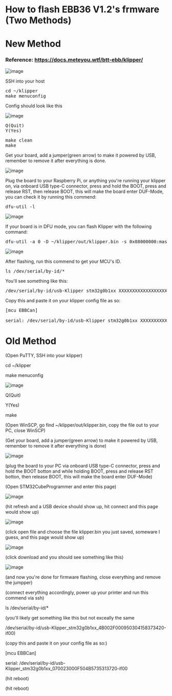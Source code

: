 # How to flash EBB36 V1.2's frmware (Two Methods)

# New Method
### Reference: https://docs.meteyou.wtf/btt-ebb/klipper/

![image](https://github.com/5jvm0u4/How-to-flash-EBB32-s-frmware/assets/75752327/3e5e01b7-0b48-489b-8ca8-9fa94a347ce1)

SSH into your host

<pre>cd ~/klipper 
make menuconfig</pre>

Config should look like this

![image](https://github.com/5jvm0u4/How-to-flash-EBB32-s-frmware/assets/75752327/6b4369f3-f6cc-4ef8-9640-7e1f25e3c8bf)

<pre>Q(Quit)
Y(Yes)</pre>

<pre>make clean
make</pre>

Get your board, add a jumper(green arrow) to make it powered by USB, remember to remove it after everything is done.

![image](https://github.com/5jvm0u4/How-to-flash-EBB32-s-frmware/assets/75752327/74619e42-d226-4aaf-9c7b-931e311eff21)

Plug the board to your Raspberry Pi, or anything you're running your klipper on, via onboard USB type-C connector, press and hold the BOOT, press and release RST, then release BOOT, this will make the board enter DUF-Mode, you can check it by running this commend:

<pre>dfu-util -l</pre>

![image](https://github.com/5jvm0u4/How-to-flash-EBB32-s-frmware/assets/75752327/28b50117-d96c-45d1-9a96-512ebfa427c5)

If your board is in DFU mode, you can flash Klipper with the following command:

<pre>dfu-util -a 0 -D ~/klipper/out/klipper.bin -s 0x08000000:mass-erase:force:leave</pre>

![image](https://github.com/5jvm0u4/How-to-flash-EBB32-s-frmware/assets/75752327/b8b9a88c-c0e5-45c0-b873-942196debdea)

After flashing, run this commend to get your MCU's ID.

<pre>ls /dev/serial/by-id/*</pre>

You'll see something like this:

<pre>/dev/serial/by-id/usb-Klipper_stm32g0b1xx_XXXXXXXXXXXXXXXXXXXXXXXX-if00</pre>

Copy this and paste it on your klipper config file as so:

<pre>[mcu EBBCan]

serial: /dev/serial/by-id/usb-Klipper_stm32g0b1xx_XXXXXXXXXXXXXXXXXXXXXXXX-if00</pre>



# Old Method

(Open PuTTY, SSH into your klipper)

cd ~/klipper

make menuconfig

![image](https://github.com/5jvm0u4/How-to-flash-EBB32-s-frmware/assets/75752327/6b4369f3-f6cc-4ef8-9640-7e1f25e3c8bf)

Q(Quit)

Y(Yes)

make

(Open WinSCP, go find ~/klipper/out/klipper.bin, copy the file out to your PC, close WinSCP)

(Get your board, add a jumper(green arrow) to make it powered by USB, remember to remove it after everything is done)

![image](https://github.com/5jvm0u4/How-to-flash-EBB32-s-frmware/assets/75752327/74619e42-d226-4aaf-9c7b-931e311eff21)

(plug the board to your PC via onboard USB type-C connector, press and hold the BOOT botton and while holding BOOT, press and release RST botton, then release BOOT, this will make the board enter DUF-Mode)

(Open STM32CubeProgrammer and enter this page)

![image](https://github.com/5jvm0u4/How-to-flash-EBB32-s-frmware/assets/75752327/722ee06d-8f96-4f75-9a9a-01503e06c72d)

(hit refresh and a USB device should show up, hit connect and this page would show up)

![image](https://github.com/5jvm0u4/How-to-flash-EBB32-s-frmware/assets/75752327/73253df4-f1e5-47fa-b7c1-893145b7872d)

(click open file and choose the file klipper.bin you just saved, someware I guess, and this page would show up)

![image](https://github.com/5jvm0u4/How-to-flash-EBB32-s-frmware/assets/75752327/0f3f4567-a4b6-4334-a7b7-50c40db36d52)

(click download and you should see something like this)

![image](https://github.com/5jvm0u4/How-to-flash-EBB32-s-frmware/assets/75752327/e4522e1b-da43-4546-8f7f-cef41fb38c8b)

(and now you're done for firmware flashing, close everything and remove the jumpper)

(connect everything accordingly, power up your printer and run this commend via ssh)

ls /dev/serial/by-id/*

(you'll likely get something like this but not exceally the same

/dev/serial/by-id/usb-Klipper_stm32g0b1xx_4B002F000950304158373420-if00)

(copy this and paste it on your config file as so:)

[mcu EBBCan]

serial: /dev/serial/by-id/usb-Klipper_stm32g0b1xx_070023000F504B5735313720-if00

(hit reboot)





(hit reboot)



 
